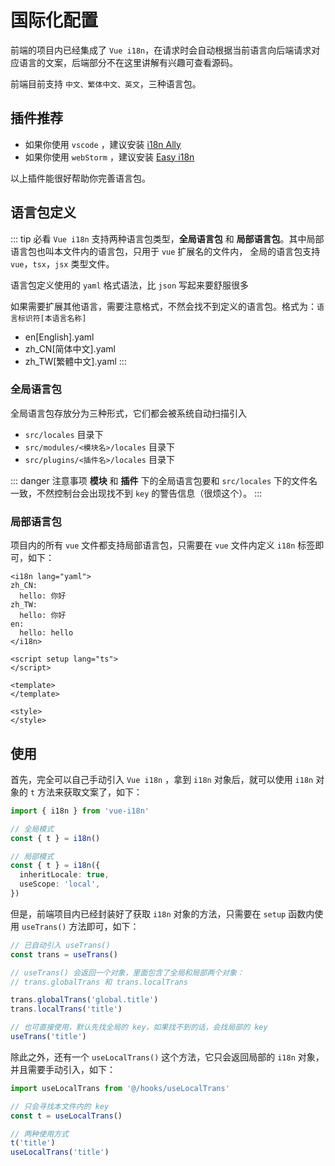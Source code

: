 # 国际化配置

前端的项目内已经集成了 `Vue i18n`，在请求时会自动根据当前语言向后端请求对应语言的文案，后端部分不在这里讲解有兴趣可查看源码。

前端目前支持 `中文、繁体中文、英文`，三种语言包。

## 插件推荐

- 如果你使用 `vscode` ，建议安装 [i18n Ally](https://marketplace.visualstudio.com/items?itemName=Lokalise.i18n-ally)
- 如果你使用 `webStorm` ，建议安装 [Easy i18n](https://plugins.jetbrains.com/plugin/16316-easy-i18n)

以上插件能很好帮助你完善语言包。

## 语言包定义

::: tip 必看
`Vue i18n` 支持两种语言包类型，**全局语言包** 和 **局部语言包**。其中局部语言包也叫本文件内的语言包，只用于 `vue` 扩展名的文件内，
全局的语言包支持 `vue`，`tsx`，`jsx` 类型文件。

语言包定义使用的 `yaml` 格式语法，比 `json` 写起来要舒服很多

如果需要扩展其他语言，需要注意格式，不然会找不到定义的语言包。格式为：`语言标识符[本语言名称]`
- en[English].yaml
- zh_CN[简体中文].yaml
- zh_TW[繁體中文].yaml
:::

### 全局语言包
全局语言包存放分为三种形式，它们都会被系统自动扫描引入
- `src/locales` 目录下
- `src/modules/<模块名>/locales` 目录下
- `src/plugins/<插件名>/locales` 目录下

::: danger 注意事项
**模块** 和 **插件** 下的全局语言包要和 `src/locales` 下的文件名一致，不然控制台会出现找不到 `key` 的警告信息（很烦这个）。 
:::

### 局部语言包
项目内的所有 `vue` 文件都支持局部语言包，只需要在 `vue` 文件内定义 `i18n` 标签即可，如下：
```vue
<i18n lang="yaml">
zh_CN:
  hello: 你好
zh_TW:
  hello: 你好
en:
  hello: hello
</i18n>

<script setup lang="ts">
</script>

<template>
</template>

<style>
</style>
```

## 使用

首先，完全可以自己手动引入 `Vue i18n` ，拿到 `i18n` 对象后，就可以使用 `i18n` 对象的 `t` 方法来获取文案了，如下：
```ts
import { i18n } from 'vue-i18n'

// 全局模式
const { t } = i18n()

// 局部模式
const { t } = i18n({
  inheritLocale: true,
  useScope: 'local',
})

```

但是，前端项目内已经封装好了获取 `i18n` 对象的方法，只需要在 `setup` 函数内使用 `useTrans()` 方法即可，如下：

```ts
// 已自动引入 useTrans()
const trans = useTrans()

// useTrans() 会返回一个对象，里面包含了全局和局部两个对象：
// trans.globalTrans 和 trans.localTrans

trans.globalTrans('global.title')
trans.localTrans('title')

// 也可直接使用，默认先找全局的 key，如果找不到的话，会找局部的 key
useTrans('title')
```

除此之外，还有一个 `useLocalTrans()` 这个方法，它只会返回局部的 `i18n` 对象，并且需要手动引入，如下：
```ts
import useLocalTrans from '@/hooks/useLocalTrans'

// 只会寻找本文件内的 key
const t = useLocalTrans()

// 两种使用方式
t('title')
useLocalTrans('title')
```
